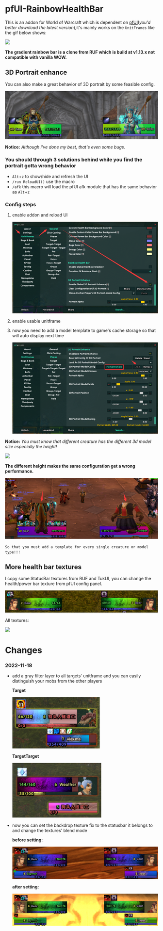 # pfUI-RainbowHealthBar

This is an addon for World of Warcraft which is dependent on [pfUI](https://github.com/shagu/pfUI)(*you'd better download the latest version*),it's mainly works on the `UnitFrames` like the gif below shows:

![](https://raw.githubusercontent.com/WanLiQiaoXi/Assets/main/WowAddons/pfUI-RainbowHealthBar/124.gif)

**The gradient rainbow bar is a clone from RUF which is build at v1.13.x not compatible with vanilla WOW.**

## 3D Portrait enhance

You can also make a great behavior of 3D portrait by some feasible config.

![](https://raw.githubusercontent.com/WanLiQiaoXi/Assets/main/WowAddons/pfUI-RainbowHealthBar/129.gif)

**Notice:** *Although i've done my best, that's even some bugs.*

### You should through 3 solutions behind while you find the portrait gotta  wrong behavior

* `Alt`+`z` to show/hide and refresh the UI
* `/run ReloadUI()` use the macro
* `/afk` this macro will load the pfUI afk module that has the same behavior as `Alt`+`z`

### Config steps

1. enable addon and reload UI

   ![](https://raw.githubusercontent.com/WanLiQiaoXi/Assets/main/WowAddons/pfUI-RainbowHealthBar/p3d_step_1.png)

2. enable usable unitframe

3. now you need to add a model template to game's cache storage so that will auto display next time

   ![](https://raw.githubusercontent.com/WanLiQiaoXi/Assets/main/WowAddons/pfUI-RainbowHealthBar/p3d_step_2.png)

**Notice:** *You must know that different creature has the different 3d model size especially the height!*

![](https://raw.githubusercontent.com/WanLiQiaoXi/Assets/main/WowAddons/pfUI-RainbowHealthBar/World_of_Warcraft_-_Player_Model_Height_Chart.png)

**The different height makes the same configuration get a wrong performance.**

![](https://raw.githubusercontent.com/WanLiQiaoXi/Assets/main/WowAddons/pfUI-RainbowHealthBar/wrong_height_performance.png)

`So that you must add a template for every single creature or model type!!!`

## More health bar textures

I copy some StatusBar textures from RUF and TukUI, you can change the health/power bar texture from pfUI config panel.

![](https://raw.githubusercontent.com/WanLiQiaoXi/Assets/main/WowAddons/pfUI-RainbowHealthBar/130.gif)

All textures:

![](https://raw.githubusercontent.com/WanLiQiaoXi/Assets/main/WowAddons/pfUI-RainbowHealthBar/132.gif)

# Changes

### 2022-11-18

* add a gray filter layer to all targets' unitframe and you can easily distinguish your mobs from the other players

  **Target**
  
  ![](https://raw.githubusercontent.com/WanLiQiaoXi/Assets/main/WowAddons/pfUI-RainbowHealthBar/target_tapped.png)
  
  **TargetTarget**
  
  ![](https://raw.githubusercontent.com/WanLiQiaoXi/Assets/main/WowAddons/pfUI-RainbowHealthBar/targettarget_tapped.png)
  
* now you can set the backdrop texture fix to the statusbar it belongs to and change the textures' blend mode
  
  **before setting:**
  
  ![](https://raw.githubusercontent.com/WanLiQiaoXi/Assets/main/WowAddons/pfUI-RainbowHealthBar/135.gif)
  
  **after setting:**
  
  ![](https://raw.githubusercontent.com/WanLiQiaoXi/Assets/main/WowAddons/pfUI-RainbowHealthBar/134.gif)
